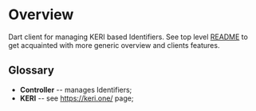 # Overview

Dart client for managing KERI based Identifiers. See top level [README](https://github.com/THCLab/keri-bindings) to get acquainted with more generic overview and clients features.

## Glossary

* **Controller** -- manages Identifiers;
* **KERI** -- see https://keri.one/ page;
